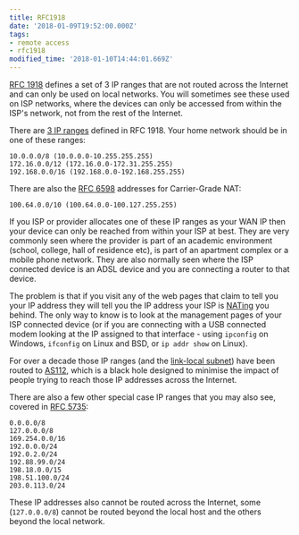 ```yaml
---
title: RFC1918
date: '2018-01-09T19:52:00.000Z'
tags:
- remote access
- rfc1918
modified_time: '2018-01-10T14:44:01.669Z'
---
```


[RFC 1918](https://tools.ietf.org/html/rfc1918) defines a set of 3 IP ranges that are not routed across the Internet and can only be used on local networks. You will sometimes see these used on ISP networks, where the devices can only be accessed from within the ISP's network, not from the rest of the Internet.

There are [3 IP ranges](https://en.wikipedia.org/wiki/Private_network) defined in RFC 1918. Your home network should be in one of these ranges:

```
10.0.0.0/8 (10.0.0.0-10.255.255.255)
172.16.0.0/12 (172.16.0.0-172.31.255.255)
192.168.0.0/16 (192.168.0.0-192.168.255.255)
```

There are also the [RFC 6598](https://tools.ietf.org/html/rfc6598) addresses for Carrier-Grade NAT:

```
100.64.0.0/10 (100.64.0.0-100.127.255.255)
```

If you ISP or provider allocates one of these IP ranges as your WAN IP then your device can only be reached from within your ISP at best. They are very commonly seen where the provider is part of an academic environment (school, college, hall of residence etc), is part of an apartment complex or a mobile phone network. They are also normally seen where the ISP connected device is an ADSL device and you are connecting a router to that device.

The problem is that if you visit any of the web pages that claim to tell you your IP address they will tell you the IP address your ISP is [NATing](https://en.wikipedia.org/wiki/NAT) you behind. The only way to know is to look at the management pages of your ISP connected device (or if you are connecting with a USB connected modem looking at the IP assigned to that interface - using `ipconfig` on Windows, `ifconfig` on Linux and BSD, or `ip addr show` on Linux).

For over a decade those IP ranges (and the [link-local subnet](http://en.wikipedia.org/wiki/Link-local_address)) have been routed to [AS112](https://en.wikipedia.org/wiki/AS112), which is a black hole designed to minimise the impact of people trying to reach those IP addresses across the Internet.

There are also a few other special case IP ranges that you may also see, covered in [RFC 5735](https://tools.ietf.org/html/rfc5735):

```
0.0.0.0/8
127.0.0.0/8
169.254.0.0/16
192.0.0.0/24
192.0.2.0/24
192.88.99.0/24
198.18.0.0/15
198.51.100.0/24
203.0.113.0/24
```

These IP addresses also cannot be routed across the Internet, some (`127.0.0.0/8`) cannot be routed beyond the local host and the others beyond the local network.
